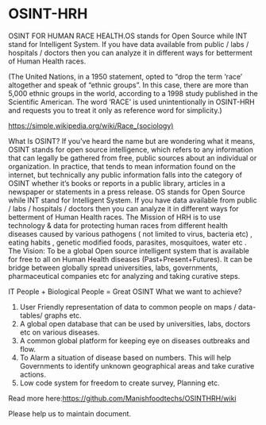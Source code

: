 # OSINT-HRH
OSINT FOR HUMAN RACE HEALTH.OS stands for Open Source while INT stand for Intelligent System. If you have data available from public / labs / hospitals / doctors then you can analyze it in different ways for betterment of Human Health races.

(The United Nations, in a 1950 statement, opted to “drop the term ‘race’ altogether and speak of “ethnic groups”. In this case, there are more than 5,000 ethnic groups in the world, according to a 1998 study published in the Scientific American.
The word ‘RACE’ is used unintentionally in OSINT-HRH and requests you to treat it only as reference word for simplicity.)

https://simple.wikipedia.org/wiki/Race_(sociology)

What Is OSINT?
If you’ve heard the name but are wondering what it means, OSINT stands for open source intelligence, which refers to any information that can legally be gathered from free, public sources about an individual or organization. In practice, that tends to mean information found on the internet, but technically any public information falls into the category of OSINT whether it’s books or reports in a public library, articles in a newspaper or statements in a press release.
OS stands for Open Source while INT stand for Intelligent System.
If you have data available from public / labs / hospitals / doctors then you can analyze it in different ways for betterment of Human Health races.
The Mission of HRH is to use technology & data for protecting human races from different  health diseases caused by various pathogens ( not limited to virus, bacteria etc) , eating habits , genetic modified foods, parasites, mosquitoes, water etc .
The Vision:  To be a global Open source intelligent system that is available for free to all on Human Health diseases (Past+Present+Futures). It can be bridge between globally spread universities, labs, governments, pharmaceutical companies etc for analyzing and taking curative steps.

IT People + Biological People = Great OSINT 
What we want to achieve?
1.	User Friendly representation of data to common people on maps / data-tables/ graphs etc.
2.	A global open database that can be used by universities, labs, doctors etc on various diseases.
3.	A common global platform for keeping eye on diseases outbreaks and flow.
4.	 To Alarm a situation of disease based on numbers. This will help Governments to identify unknown geographical areas and take curative actions. 
5.	Low code system for freedom to create survey, Planning etc.

Read more here:https://github.com/Manishfoodtechs/OSINTHRH/wiki

Please help us to maintain document.
